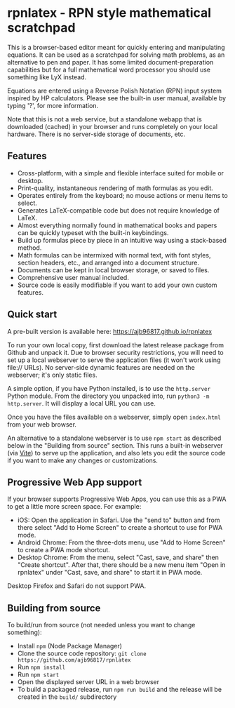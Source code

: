 # rpnlatex - RPN style mathematical scratchpad

This is a browser-based editor meant for quickly entering and manipulating equations.
It can be used as a scratchpad for solving math problems, as an alternative to pen and
paper.  It has some limited document-preparation capabilities but for a full mathematical
word processor you should use something like LyX instead.

Equations are entered using a Reverse Polish Notation (RPN) input system inspired by
HP calculators.  Please see the built-in user manual, available by typing '?', for more information.

Note that this is not a web service, but a standalone webapp that is downloaded (cached) in your
browser and runs completely on your local hardware.  There is no server-side storage of documents, etc.

## Features

  * Cross-platform, with a simple and flexible interface suited for mobile or desktop.
  * Print-quality, instantaneous rendering of math formulas as you edit.
  * Operates entirely from the keyboard; no mouse actions or menu items to select.
  * Generates LaTeX-compatible code but does not require knowledge of LaTeX.
  * Almost everything normally found in mathematical books and papers can be quickly typeset with the built-in keybindings.
  * Build up formulas piece by piece in an intuitive way using a stack-based method.
  * Math formulas can be intermixed with normal text, with font styles, section headers, etc., and arranged into a document structure.
  * Documents can be kept in local browser storage, or saved to files.
  * Comprehensive user manual included.
  * Source code is easily modifiable if you want to add your own custom features.

## Quick start

A pre-built version is available here: https://ajb96817.github.io/rpnlatex

To run your own local copy, first download the latest release package from Github and unpack it.
Due to browser security restrictions, you will need to set up a local webserver to serve the
application files (it won't work using file:// URLs).  No server-side dynamic features are needed
on the webserver; it's only static files.

A simple option, if you have Python installed, is to use the `http.server` Python module.
From the directory you unpacked into, run `python3 -m http.server`.  It will display a local
URL you can use.

Once you have the files available on a webserver, simply open `index.html` from your web browser.

An alternative to a standalone webserver is to use `npm start` as described below in the "Building from source" section.
This runs a built-in webserver (via [Vite](https://vite.dev/)) to serve up the application, and
also lets you edit the source code if you want to make any changes or customizations.

## Progressive Web App support

If your browser supports Progressive Web Apps, you can use this as a PWA to get a little
more screen space.  For example:

  * iOS: Open the application in Safari.  Use the "send to" button and from there select "Add to Home Screen" to create a shortcut to use for PWA mode.
  * Android Chrome: From the three-dots menu, use "Add to Home Screen" to create a PWA mode shortcut.
  * Desktop Chrome: From the menu, select "Cast, save, and share" then "Create shortcut".  After that, there should be a new menu item "Open in rpnlatex" under "Cast, save, and share" to start it in PWA mode.

Desktop Firefox and Safari do not support PWA.

## Building from source

To build/run from source (not needed unless you want to change something):

  * Install `npm` (Node Package Manager)
  * Clone the source code repository: `git clone https://github.com/ajb96817/rpnlatex`
  * Run `npm install`
  * Run `npm start`
  * Open the displayed server URL in a web browser
  * To build a packaged release, run `npm run build` and the release will be created in the `build/` subdirectory


